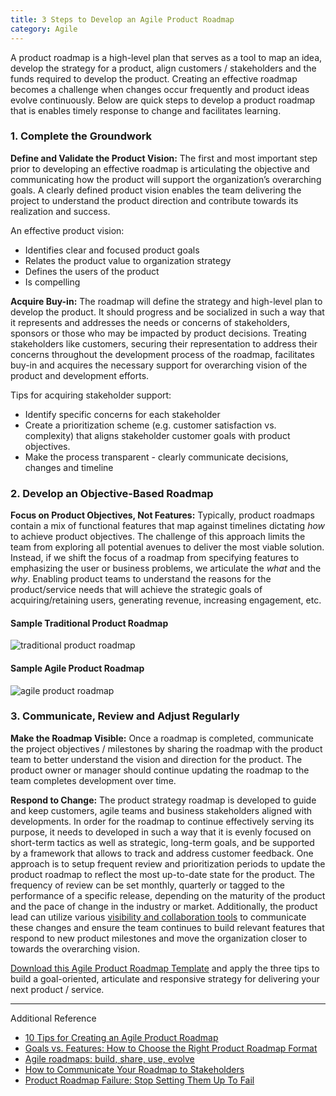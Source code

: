```yaml
---
title: 3 Steps to Develop an Agile Product Roadmap
category: Agile
---
```

A product roadmap is a high-level plan that serves as a tool to map an idea, develop the strategy for a product, align customers / stakeholders and the funds required to develop the product. Creating an effective roadmap becomes a challenge when changes occur frequently and product ideas evolve continuously.  Below are quick steps to develop a product roadmap that is enables timely response to change and facilitates learning.

### 1. Complete the Groundwork
**Define and Validate the Product Vision:** The first and most important step prior to developing an effective roadmap is articulating the objective and communicating how the product will support the organization’s overarching goals. A clearly defined product vision enables the team delivering the project to understand the product direction and contribute towards its realization and success. 
    
An effective product vision:
* Identifies clear and focused product goals
* Relates the product value to organization strategy
* Defines the users of the product
* Is compelling 
    
    
**Acquire Buy-in:** The roadmap will define the strategy and high-level plan to develop the product. It should progress and be socialized in such a way that it represents and addresses the needs or concerns of stakeholders, sponsors or those who may be impacted by product decisions. Treating stakeholders like customers, securing their representation to address their concerns throughout the development process of the roadmap, facilitates buy-in and acquires the necessary support for overarching vision of the product and development efforts. 

Tips for acquiring stakeholder support:
* Identify specific concerns for each stakeholder 
* Create a prioritization scheme (e.g. customer satisfaction vs. complexity) that aligns stakeholder customer goals with product objectives.
* Make the process transparent - clearly communicate decisions, changes and timeline


### 2. Develop an Objective-Based Roadmap

**Focus on Product Objectives, Not Features:** Typically, product roadmaps contain a mix of functional features that map against timelines dictating *how* to achieve product objectives. The challenge of this approach limits the team from exploring all potential avenues to deliver the most viable solution. Instead, if we shift the focus of a roadmap from specifying features to emphasizing the user or business problems, we articulate the *what* and the *why*. Enabling product teams to understand the reasons for the product/service needs that will achieve the strategic goals of acquiring/retaining users, generating revenue, increasing engagement, etc. 

#### Sample Traditional Product Roadmap

  <img src="{{ site.baseurl }}/assets/img/guides/Sample%20Traditional%20Product%20Roadmap.png" alt="traditional product roadmap">
 


#### Sample Agile Product Roadmap 

<img src="{{ site.baseurl }}/assets/img/guides/Sample%20Agile%20Product%20Roadmap.png" alt="agile product roadmap" class="guide-image guide-image-three-quarter">


### 3. Communicate, Review and Adjust Regularly

**Make the Roadmap Visible:** Once a roadmap is completed, communicate the project objectives / milestones by sharing the roadmap with the product team to better understand the vision and direction for the product. The product owner or manager should continue updating the roadmap to the team completes development over time. 

**Respond to Change:** The product strategy roadmap is developed to guide and keep customers, agile teams and business stakeholders aligned with developments. In order for the roadmap to continue effectively serving its purpose, it needs to developed in such a way that it is evenly focused on short-term tactics as well as strategic, long-term goals, and be supported by a framework that allows to track and address customer feedback. One approach is to setup frequent review and prioritization periods to update the product roadmap to reflect the most up-to-date state for the product. The frequency of review can be set monthly, quarterly or tagged to the performance of a specific release, depending on the maturity of the product and the pace of change in the industry or market. Additionally, the product lead can utilize various [visibility and collaboration tools](http://tech.gsa.gov/guides/visibility_and_status/) to communicate these changes and ensure the team continues to build relevant features that respond to new product milestones and move the organization closer to towards the overarching vision.


[Download this Agile Product Roadmap Template]({{site.baseurl}}/assets/downloads/TemplateAgileProductRoadmap.docx) and apply the three tips to build a goal-oriented, articulate and responsive strategy for delivering your next product / service. 


______________


Additional Reference

* [10 Tips for Creating an Agile Product Roadmap](http://www.romanpichler.com/blog/10-tips-creating-agile-product-roadmap/)
* [Goals vs. Features: How to Choose the Right Product Roadmap Format](https://dzone.com/articles/goals-vs-features-how-choose)
* [Agile roadmaps: build, share, use, evolve](https://www.atlassian.com/agile/roadmaps)
* [How to Communicate Your Roadmap to Stakeholders ](https://www.productplan.com/communicate-roadmap-stakeholders/)
* [Product Roadmap Failure: Stop Setting Them Up To Fail](https://age-of-product.com/product-roadmap-failure/)
